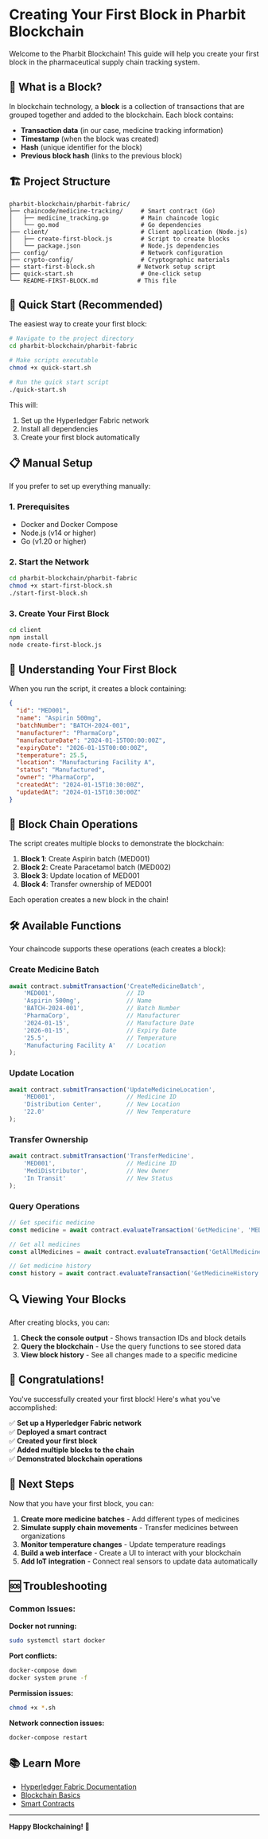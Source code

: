 # Creating Your First Block in Pharbit Blockchain

Welcome to the Pharbit Blockchain! This guide will help you create your first block in the pharmaceutical supply chain tracking system.

## 🎯 What is a Block?

In blockchain technology, a **block** is a collection of transactions that are grouped together and added to the blockchain. Each block contains:

- **Transaction data** (in our case, medicine tracking information)
- **Timestamp** (when the block was created)
- **Hash** (unique identifier for the block)
- **Previous block hash** (links to the previous block)

## 🏗️ Project Structure

```
pharbit-blockchain/pharbit-fabric/
├── chaincode/medicine-tracking/     # Smart contract (Go)
│   ├── medicine_tracking.go         # Main chaincode logic
│   └── go.mod                       # Go dependencies
├── client/                          # Client application (Node.js)
│   ├── create-first-block.js        # Script to create blocks
│   └── package.json                 # Node.js dependencies
├── config/                          # Network configuration
├── crypto-config/                   # Cryptographic materials
├── start-first-block.sh            # Network setup script
├── quick-start.sh                   # One-click setup
└── README-FIRST-BLOCK.md           # This file
```

## 🚀 Quick Start (Recommended)

The easiest way to create your first block:

```bash
# Navigate to the project directory
cd pharbit-blockchain/pharbit-fabric

# Make scripts executable
chmod +x quick-start.sh

# Run the quick start script
./quick-start.sh
```

This will:
1. Set up the Hyperledger Fabric network
2. Install all dependencies
3. Create your first block automatically

## 📋 Manual Setup

If you prefer to set up everything manually:

### 1. Prerequisites

- Docker and Docker Compose
- Node.js (v14 or higher)
- Go (v1.20 or higher)

### 2. Start the Network

```bash
cd pharbit-blockchain/pharbit-fabric
chmod +x start-first-block.sh
./start-first-block.sh
```

### 3. Create Your First Block

```bash
cd client
npm install
node create-first-block.js
```

## 🎯 Understanding Your First Block

When you run the script, it creates a block containing:

```json
{
  "id": "MED001",
  "name": "Aspirin 500mg",
  "batchNumber": "BATCH-2024-001",
  "manufacturer": "PharmaCorp",
  "manufactureDate": "2024-01-15T00:00:00Z",
  "expiryDate": "2026-01-15T00:00:00Z",
  "temperature": 25.5,
  "location": "Manufacturing Facility A",
  "status": "Manufactured",
  "owner": "PharmaCorp",
  "createdAt": "2024-01-15T10:30:00Z",
  "updatedAt": "2024-01-15T10:30:00Z"
}
```

## 🔗 Block Chain Operations

The script creates multiple blocks to demonstrate the blockchain:

1. **Block 1**: Create Aspirin batch (MED001)
2. **Block 2**: Create Paracetamol batch (MED002)
3. **Block 3**: Update location of MED001
4. **Block 4**: Transfer ownership of MED001

Each operation creates a new block in the chain!

## 🛠️ Available Functions

Your chaincode supports these operations (each creates a block):

### Create Medicine Batch
```javascript
await contract.submitTransaction('CreateMedicineBatch',
    'MED001',                    // ID
    'Aspirin 500mg',             // Name
    'BATCH-2024-001',            // Batch Number
    'PharmaCorp',                // Manufacturer
    '2024-01-15',                // Manufacture Date
    '2026-01-15',                // Expiry Date
    '25.5',                      // Temperature
    'Manufacturing Facility A'   // Location
);
```

### Update Location
```javascript
await contract.submitTransaction('UpdateMedicineLocation',
    'MED001',                    // Medicine ID
    'Distribution Center',       // New Location
    '22.0'                       // New Temperature
);
```

### Transfer Ownership
```javascript
await contract.submitTransaction('TransferMedicine',
    'MED001',                    // Medicine ID
    'MediDistributor',           // New Owner
    'In Transit'                 // New Status
);
```

### Query Operations
```javascript
// Get specific medicine
const medicine = await contract.evaluateTransaction('GetMedicine', 'MED001');

// Get all medicines
const allMedicines = await contract.evaluateTransaction('GetAllMedicines');

// Get medicine history
const history = await contract.evaluateTransaction('GetMedicineHistory', 'MED001');
```

## 🔍 Viewing Your Blocks

After creating blocks, you can:

1. **Check the console output** - Shows transaction IDs and block details
2. **Query the blockchain** - Use the query functions to see stored data
3. **View block history** - See all changes made to a specific medicine

## 🎉 Congratulations!

You've successfully created your first block! Here's what you've accomplished:

✅ **Set up a Hyperledger Fabric network**  
✅ **Deployed a smart contract**  
✅ **Created your first block**  
✅ **Added multiple blocks to the chain**  
✅ **Demonstrated blockchain operations**  

## 🚀 Next Steps

Now that you have your first block, you can:

1. **Create more medicine batches** - Add different types of medicines
2. **Simulate supply chain movements** - Transfer medicines between organizations
3. **Monitor temperature changes** - Update temperature readings
4. **Build a web interface** - Create a UI to interact with your blockchain
5. **Add IoT integration** - Connect real sensors to update data automatically

## 🆘 Troubleshooting

### Common Issues:

**Docker not running:**
```bash
sudo systemctl start docker
```

**Port conflicts:**
```bash
docker-compose down
docker system prune -f
```

**Permission issues:**
```bash
chmod +x *.sh
```

**Network connection issues:**
```bash
docker-compose restart
```

## 📚 Learn More

- [Hyperledger Fabric Documentation](https://hyperledger-fabric.readthedocs.io/)
- [Blockchain Basics](https://www.ibm.com/topics/what-is-blockchain)
- [Smart Contracts](https://www.ibm.com/topics/smart-contracts)

---

**Happy Blockchaining! 🚀**